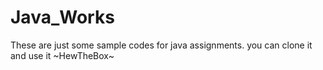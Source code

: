 # Java_Works
These are just some sample codes for java assignments.
you can clone it and use it
~HewTheBox~ 
